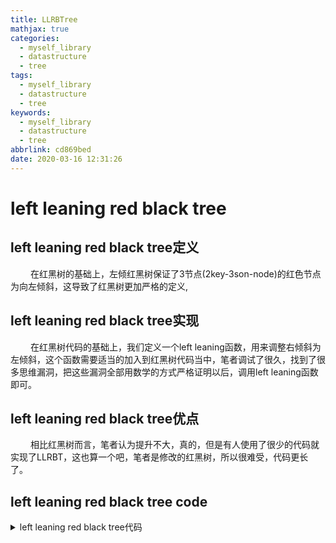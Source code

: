 ```yaml
---
title: LLRBTree
mathjax: true
categories:
  - myself_library
  - datastructure
  - tree
tags:
  - myself_library
  - datastructure
  - tree
keywords:
  - myself_library
  - datastructure
  - tree
abbrlink: cd869bed
date: 2020-03-16 12:31:26
---
```


# left leaning red black tree
##  left leaning red black tree定义
&emsp;&emsp; 在红黑树的基础上，左倾红黑树保证了3节点(2key-3son-node)的红色节点为向左倾斜，这导致了红黑树更加严格的定义,
##  left leaning red black tree实现
&emsp;&emsp; 在红黑树代码的基础上，我们定义一个left leaning函数，用来调整右倾斜为左倾斜，这个函数需要适当的加入到红黑树代码当中，笔者调试了很久，找到了很多思维漏洞，把这些漏洞全部用数学的方式严格证明以后，调用left leaning函数即可。
##  left leaning red black tree优点
&emsp;&emsp; 相比红黑树而言，笔者认为提升不大，真的，但是有人使用了很少的代码就实现了LLRBT，这也算一个吧，笔者是修改的红黑树，所以很难受，代码更长了。
##  left leaning red black tree code
<details>
<summary>left leaning red black tree代码</summary>
{% include_code tree lang:cpp cpp/perfect/data_structure/left_leaning_red_black_tree.h %}
</details>


